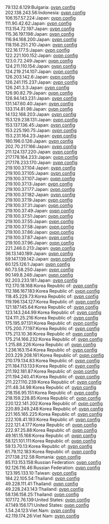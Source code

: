 79.132.6.129:Bulgaria: [ovpn config](vpn/79_132_6_129.ovpn)  
202.138.243.56:Indonesia: [ovpn config](vpn/202_138_243_56.ovpn)  
106.157.57.224:Japan: [ovpn config](vpn/106_157_57_224.ovpn)  
111.90.42.62:Japan: [ovpn config](vpn/111_90_42_62.ovpn)  
113.154.72.197:Japan: [ovpn config](vpn/113_154_72_197.ovpn)  
115.36.197.198:Japan: [ovpn config](vpn/115_36_197_198.ovpn)  
116.94.168.200:Japan: [ovpn config](vpn/116_94_168_200.ovpn)  
118.156.251.210:Japan: [ovpn config](vpn/118_156_251_210.ovpn)  
122.16.177.5:Japan: [ovpn config](vpn/122_16_177_5.ovpn)  
122.221.100.152:Japan: [ovpn config](vpn/122_221_100_152.ovpn)  
123.0.72.249:Japan: [ovpn config](vpn/123_0_72_249.ovpn)  
124.211.110.154:Japan: [ovpn config](vpn/124_211_110_154.ovpn)  
124.219.214.107:Japan: [ovpn config](vpn/124_219_214_107.ovpn)  
126.203.142.6:Japan: [ovpn config](vpn/126_203_142_6.ovpn)  
126.241.115.237:Japan: [ovpn config](vpn/126_241_115_237.ovpn)  
126.241.3.3:Japan: [ovpn config](vpn/126_241_3_3.ovpn)  
126.90.82.79:Japan: [ovpn config](vpn/126_90_82_79.ovpn)  
126.94.143.231:Japan: [ovpn config](vpn/126_94_143_231.ovpn)  
131.147.60.40:Japan: [ovpn config](vpn/131_147_60_40.ovpn)  
133.114.81.98:Japan: [ovpn config](vpn/133_114_81_98.ovpn)  
14.132.168.203:Japan: [ovpn config](vpn/14_132_168_203.ovpn)  
153.129.238.131:Japan: [ovpn config](vpn/153_129_238_131.ovpn)  
153.137.136.45:Japan: [ovpn config](vpn/153_137_136_45.ovpn)  
153.225.190.75:Japan: [ovpn config](vpn/153_225_190_75.ovpn)  
153.231.164.23:Japan: [ovpn config](vpn/153_231_164_23.ovpn)  
180.196.0.126:Japan: [ovpn config](vpn/180_196_0_126.ovpn)  
202.70.217.166:Japan: [ovpn config](vpn/202_70_217_166.ovpn)  
211.124.137.220:Japan: [ovpn config](vpn/211_124_137_220.ovpn)  
217.178.164.233:Japan: [ovpn config](vpn/217_178_164_233.ovpn)  
217.178.233.170:Japan: [ovpn config](vpn/217_178_233_170.ovpn)  
219.100.37.104:Japan: [ovpn config](vpn/219_100_37_104.ovpn)  
219.100.37.105:Japan: [ovpn config](vpn/219_100_37_105.ovpn)  
219.100.37.107:Japan: [ovpn config](vpn/219_100_37_107.ovpn)  
219.100.37.13:Japan: [ovpn config](vpn/219_100_37_13.ovpn)  
219.100.37.177:Japan: [ovpn config](vpn/219_100_37_177.ovpn)  
219.100.37.182:Japan: [ovpn config](vpn/219_100_37_182.ovpn)  
219.100.37.19:Japan: [ovpn config](vpn/219_100_37_19.ovpn)  
219.100.37.31:Japan: [ovpn config](vpn/219_100_37_31.ovpn)  
219.100.37.49:Japan: [ovpn config](vpn/219_100_37_49.ovpn)  
219.100.37.51:Japan: [ovpn config](vpn/219_100_37_51.ovpn)  
219.100.37.55:Japan: [ovpn config](vpn/219_100_37_55.ovpn)  
219.100.37.58:Japan: [ovpn config](vpn/219_100_37_58.ovpn)  
219.100.37.86:Japan: [ovpn config](vpn/219_100_37_86.ovpn)  
219.100.37.87:Japan: [ovpn config](vpn/219_100_37_87.ovpn)  
219.100.37.96:Japan: [ovpn config](vpn/219_100_37_96.ovpn)  
221.246.0.213:Japan: [ovpn config](vpn/221_246_0_213.ovpn)  
36.13.140.189:Japan: [ovpn config](vpn/36_13_140_189.ovpn)  
59.147.139.142:Japan: [ovpn config](vpn/59_147_139_142.ovpn)  
60.125.126.1:Japan: [ovpn config](vpn/60_125_126_1.ovpn)  
60.73.58.250:Japan: [ovpn config](vpn/60_73_58_250.ovpn)  
90.149.8.248:Japan: [ovpn config](vpn/90_149_8_248.ovpn)  
92.203.233.181:Japan: [ovpn config](vpn/92_203_233_181.ovpn)  
112.170.18.168:Korea Republic of: [ovpn config](vpn/112_170_18_168.ovpn)  
112.186.167.183:Korea Republic of: [ovpn config](vpn/112_186_167_183.ovpn)  
118.45.229.73:Korea Republic of: [ovpn config](vpn/118_45_229_73.ovpn)  
119.196.134.127:Korea Republic of: [ovpn config](vpn/119_196_134_127.ovpn)  
121.187.145.64:Korea Republic of: [ovpn config](vpn/121_187_145_64.ovpn)  
123.143.244.99:Korea Republic of: [ovpn config](vpn/123_143_244_99.ovpn)  
124.111.25.216:Korea Republic of: [ovpn config](vpn/124_111_25_216.ovpn)  
175.195.97.131:Korea Republic of: [ovpn config](vpn/175_195_97_131.ovpn)  
175.200.77.197:Korea Republic of: [ovpn config](vpn/175_200_77_197.ovpn)  
175.213.10.36:Korea Republic of: [ovpn config](vpn/175_213_10_36.ovpn)  
175.214.166.232:Korea Republic of: [ovpn config](vpn/175_214_166_232.ovpn)  
1.215.88.226:Korea Republic of: [ovpn config](vpn/1_215_88_226.ovpn)  
1.236.163.154:Korea Republic of: [ovpn config](vpn/1_236_163_154.ovpn)  
203.229.208.161:Korea Republic of: [ovpn config](vpn/203_229_208_161.ovpn)  
210.179.134.83:Korea Republic of: [ovpn config](vpn/210_179_134_83.ovpn)  
211.184.113.133:Korea Republic of: [ovpn config](vpn/211_184_113_133.ovpn)  
211.192.181.87:Korea Republic of: [ovpn config](vpn/211_192_181_87.ovpn)  
211.194.240.41:Korea Republic of: [ovpn config](vpn/211_194_240_41.ovpn)  
211.227.110.239:Korea Republic of: [ovpn config](vpn/211_227_110_239.ovpn)  
211.48.34.98:Korea Republic of: [ovpn config](vpn/211_48_34_98.ovpn)  
218.156.95.151:Korea Republic of: [ovpn config](vpn/218_156_95_151.ovpn)  
218.159.228.85:Korea Republic of: [ovpn config](vpn/218_159_228_85.ovpn)  
220.122.141.202:Korea Republic of: [ovpn config](vpn/220_122_141_202.ovpn)  
220.89.249.248:Korea Republic of: [ovpn config](vpn/220_89_249_248.ovpn)  
221.165.165.225:Korea Republic of: [ovpn config](vpn/221_165_165_225.ovpn)  
222.108.41.193:Korea Republic of: [ovpn config](vpn/222_108_41_193.ovpn)  
222.121.4.177:Korea Republic of: [ovpn config](vpn/222_121_4_177.ovpn)  
222.97.25.88:Korea Republic of: [ovpn config](vpn/222_97_25_88.ovpn)  
49.161.15.168:Korea Republic of: [ovpn config](vpn/49_161_15_168.ovpn)  
58.121.101.111:Korea Republic of: [ovpn config](vpn/58_121_101_111.ovpn)  
59.13.70.13:Korea Republic of: [ovpn config](vpn/59_13_70_13.ovpn)  
61.79.112.183:Korea Republic of: [ovpn config](vpn/61_79_112_183.ovpn)  
217.138.212.58:Romania: [ovpn config](vpn/217_138_212_58.ovpn)  
85.113.153.158:Russian Federation: [ovpn config](vpn/85_113_153_158.ovpn)  
92.126.116.46:Russian Federation: [ovpn config](vpn/92_126_116_46.ovpn)  
123.195.133.10:Taiwan: [ovpn config](vpn/123_195_133_10.ovpn)  
184.22.105.54:Thailand: [ovpn config](vpn/184_22_105_54.ovpn)  
49.228.111.41:Thailand: [ovpn config](vpn/49_228_111_41.ovpn)  
49.228.243.143:Thailand: [ovpn config](vpn/49_228_243_143.ovpn)  
58.136.158.25:Thailand: [ovpn config](vpn/58_136_158_25.ovpn)  
107.172.76.139:United States: [ovpn config](vpn/107_172_76_139.ovpn)  
47.149.156.171:United States: [ovpn config](vpn/47_149_156_171.ovpn)  
1.54.24.123:Viet Nam: [ovpn config](vpn/1_54_24_123.ovpn)  
42.119.174.26:Viet Nam: [ovpn config](vpn/42_119_174_26.ovpn)  
